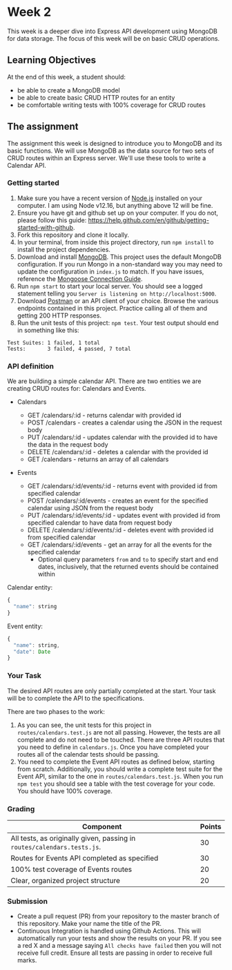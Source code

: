 # Week 2

This week is a deeper dive into Express API development using MongoDB for data storage. The focus of this week will be on basic CRUD operations.

## Learning Objectives

At the end of this week, a student should:
- be able to create a MongoDB model
- be able to create basic CRUD HTTP routes for an entity
- be comfortable writing tests with 100% coverage for CRUD routes

## The assignment

The assignment this week is designed to introduce you to MongoDB and its basic functions. We will use MongoDB as the data source for two sets of CRUD routes within an Express server. We'll use these tools to write a Calendar API.

### Getting started

1. Make sure you have a recent version of [Node.js](https://nodejs.org/en/download/) installed on your computer. I am using Node v12.16, but anything above 12 will be fine.
2. Ensure you have git and github set up on your computer. If you do not, please follow this guide: https://help.github.com/en/github/getting-started-with-github.
3. Fork this repository and clone it locally. 
4. In your terminal, from inside this project directory, run `npm install` to install the project dependencies.
5. Download and install [MongoDB](https://www.mongodb.com/try/download/community). This project uses the default MongoDB configuration. If you run Mongo in a non-standard way you may need to update the configuration in `index.js` to match. If you have issues, reference the [Mongoose Connection Guide](https://mongoosejs.com/docs/connections.html).
6. Run `npm start` to start your local server. You should see a logged statement telling you `Server is listening on http://localhost:5000`.
7. Download [Postman](https://www.postman.com/) or an API client of your choice. Browse the various endpoints contained in this project. Practice calling all of them and getting 200 HTTP responses.
8. Run the unit tests of this project: `npm test`. Your test output should end in something like this:
```
Test Suites: 1 failed, 1 total
Tests:       3 failed, 4 passed, 7 total
```

### API definition

We are building a simple calendar API. There are two entities we are creating CRUD routes for: Calendars and Events.

* Calendars
  * GET /calendars/:id - returns calendar with provided id
  * POST /calendars - creates a calendar using the JSON in the request body
  * PUT /calendars/:id - updates calendar with the provided id to have the data in the request body
  * DELETE /calendars/:id - deletes a calendar with the provided id
  * GET /calendars - returns an array of all calendars
* Events


  * GET /calendars/:id/events/:id - returns event with provided id from specified calendar 
  * POST /calendars/:id/events - creates an event for the specified calendar using JSON from the request body
  * PUT /calendars/:id/events/:id - updates event with provided id from specified calendar to have data from request body
  * DELETE /calendars/:id/events/:id - deletes event with provided id from specified calendar
  * GET /calendars/:id/events - get an array for all the events for the specified calendar
    * Optional query parameters `from` and `to` to specify start and end dates, inclusively, that the returned events should be contained within

Calendar entity:
```js
{
  "name": string
}
```
Event entity:
```js
{
  "name": string,
  "date": Date
}
```

### Your Task

The desired API routes are only partially completed at the start. Your task will be to complete the API to the specifications.

There are two phases to the work:
1. As you can see, the unit tests for this project in `routes/calendars.test.js` are not all passing. However, the tests are all complete and do not need to be touched. There are three API routes that you need to define in `calendars.js`. Once you have completed your routes all of the calendar tests should be passing.
2. You need to complete the Event API routes as defined below, starting from scratch. Additionally, you should write a complete test suite for the Event API, similar to the one in `routes/calendars.test.js`. When you run `npm test` you should see a table with the test coverage for your code. You should have 100% coverage.


### Grading

Component | Points
--------- | --------
All tests, as originally given, passing in `routes/calendars.tests.js`. | 30
Routes for Events API completed as specified | 30
100% test coverage of Events routes | 20
Clear, organized project structure | 20

### Submission

- Create a pull request (PR) from your repository to the master branch of this repository. Make your name the title of the PR. 
- Continuous Integration is handled using Github Actions. This will automatically run your tests and show the results on your PR. If you see a red X and a message saying `All checks have failed` then you will not receive full credit. Ensure all tests are passing in order to receive full marks.